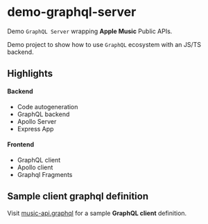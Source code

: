 # demo-graphql-server
Demo `GraphQL Server` wrapping **Apple Music** Public APIs.

Demo project to show how to use `GraphQL` ecosystem with an JS/TS backend.

## Highlights

#### Backend
- Code autogeneration
- GraphQL backend
- Apollo Server
- Express App


#### Frontend
- GraphQL client
- Apollo client
- Graphql Fragments

## Sample client graphql definition

Visit [music-api.graphql](https://github.com/SergeiMeza/demo-graphql-server/blob/49086bf78a753620b2c0602575ce41da4c6e33fd/src/sample/music-api.graphql) for a sample **GraphQL client** definition.
